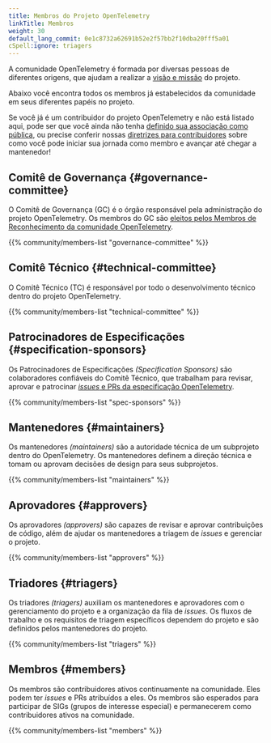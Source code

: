 ```yaml
---
title: Membros do Projeto OpenTelemetry
linkTitle: Membros
weight: 30
default_lang_commit: 0e1c8732a62691b52e2f57bb2f10dba20fff5a01
cSpell:ignore: triagers
---
```


A comunidade OpenTelemetry é formada por diversas pessoas de diferentes origens,
que ajudam a realizar a [visão e missão](/community/mission/) do projeto.

Abaixo você encontra todos os membros já estabelecidos da comunidade em seus
diferentes papéis no projeto.

Se você já é um contribuidor do projeto OpenTelemetry e não está listado aqui,
pode ser que você ainda não tenha
[definido sua associação como pública](https://docs.github.com/en/account-and-profile/setting-up-and-managing-your-personal-account-on-github/managing-your-membership-in-organizations/publicizing-or-hiding-organization-membership),
ou precise conferir nossas
[diretrizes para contribuidores](https://github.com/open-telemetry/community/blob/main/guides/contributor/membership.md)
sobre como você pode iniciar sua jornada como membro e avançar até chegar a
mantenedor!

## Comitê de Governança {#governance-committee}

O Comitê de Governança (GC) é o órgão responsável pela administração do projeto
OpenTelemetry. Os membros do GC são
[eleitos pelos Membros de Reconhecimento da comunidade OpenTelemetry](https://github.com/open-telemetry/community/blob/main/governance-charter.md#elections).

{{% community/members-list "governance-committee" %}}

## Comitê Técnico {#technical-committee}

O Comitê Técnico (TC) é responsável por todo o desenvolvimento técnico dentro do
projeto OpenTelemetry.

{{% community/members-list "technical-committee" %}}

## Patrocinadores de Especificações {#specification-sponsors}

Os Patrocinadores de Especificações _(Specification Sponsors)_ são colaboradores
confiáveis do Comitê Técnico, que trabalham para revisar, aprovar e patrocinar
[_issues_ e PRs da especificação OpenTelemetry](/docs/specs/otel/).

{{% community/members-list "spec-sponsors" %}}

## Mantenedores {#maintainers}

Os mantenedores _(maintainers)_ são a autoridade técnica de um subprojeto dentro
do OpenTelemetry. Os mantenedores definem a direção técnica e tomam ou aprovam
decisões de design para seus subprojetos.

{{% community/members-list "maintainers" %}}

## Aprovadores {#approvers}

Os aprovadores _(approvers)_ são capazes de revisar e aprovar contribuições de
código, além de ajudar os mantenedores a triagem de _issues_ e gerenciar o
projeto.

{{% community/members-list "approvers" %}}

## Triadores {#triagers}

Os triadores _(triagers)_ auxiliam os mantenedores e aprovadores com o
gerenciamento do projeto e a organização da fila de _issues_. Os fluxos de
trabalho e os requisitos de triagem específicos dependem do projeto e são
definidos pelos mantenedores do projeto.

{{% community/members-list "triagers" %}}

## Membros {#members}

Os membros são contribuidores ativos continuamente na comunidade. Eles podem ter
_issues_ e PRs atribuídos a eles. Os membros são esperados para participar de
SIGs (grupos de interesse especial) e permanecerem como contribuidores ativos na
comunidade.

{{% community/members-list "members" %}}
